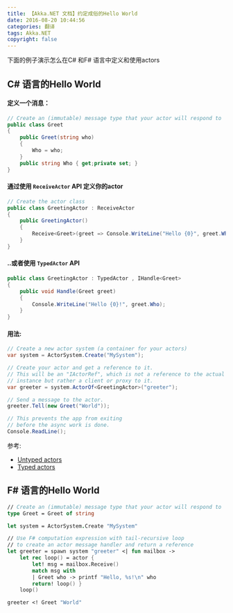 ```yaml
---
title: 【Akka.NET 文档】约定成俗的Hello World
date: 2016-08-20 10:44:56
categories: 翻译
tags: Akka.NET
copyright: false
---
```

下面的例子演示怎么在C# 和F# 语言中定义和使用actors

## C# 语言的Hello World
#### 定义一个消息：
```csharp
// Create an (immutable) message type that your actor will respond to
public class Greet
{
    public Greet(string who)
    {
        Who = who;
    }
    public string Who { get;private set; }
}
```
#### 通过使用 `ReceiveActor` API 定义你的actor
```csharp
// Create the actor class
public class GreetingActor : ReceiveActor
{
    public GreetingActor()
    {
        Receive<Greet>(greet => Console.WriteLine("Hello {0}", greet.Who));
    }
}
```

#### ..或者使用 `TypedActor` API
```csharp
public class GreetingActor : TypedActor , IHandle<Greet>
{
    public void Handle(Greet greet)
    {
        Console.WriteLine("Hello {0}!", greet.Who);
    }
}
```


#### 用法:
```csharp
// Create a new actor system (a container for your actors)
var system = ActorSystem.Create("MySystem");

// Create your actor and get a reference to it.
// This will be an "IActorRef", which is not a reference to the actual actor
// instance but rather a client or proxy to it.
var greeter = system.ActorOf<GreetingActor>("greeter");

// Send a message to the actor.
greeter.Tell(new Greet("World"));

// This prevents the app from exiting
// before the async work is done.
Console.ReadLine();
```
参考:
- [Untyped actors](http://api.getakka.net/docs/stable/html/6300028C.htm)
- [Typed actors](http://api.getakka.net/docs/stable/html/DCCA8182.htm)

## F# 语言的Hello World

```fsharp
// Create an (immutable) message type that your actor will respond to
type Greet = Greet of string

let system = ActorSystem.Create "MySystem"

// Use F# computation expression with tail-recursive loop
// to create an actor message handler and return a reference
let greeter = spawn system "greeter" <| fun mailbox ->
    let rec loop() = actor {
        let! msg = mailbox.Receive()
        match msg with
        | Greet who -> printf "Hello, %s!\n" who
        return! loop() }
    loop()

greeter <! Greet "World"
```
